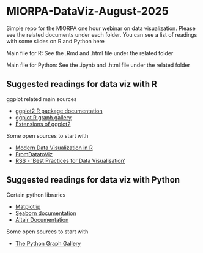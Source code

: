 # MIORPA-DataViz-August-2025
Simple repo for the MIORPA one hour webinar on data visualization. Please see the related documents under each folder. 
You can see a list of readings with some slides on R and Python here

Main file for R: See the .Rmd and .html file under the related folder

Main file for Python: See the .ipynb and .html file under the related folder

## Suggested readings for data viz with R 

ggplot related main sources

- [ggplot2 R package documentation](https://ggplot2.tidyverse.org/)
- [ggplot R graph gallery](https://r-graph-gallery.com/)
- [Extensions of ggplot2](https://exts.ggplot2.tidyverse.org/gallery/)

Some open sources to start with

- [Modern Data Visualization in R](https://rkabacoff.github.io/datavis/)
- [FromDatatoViz](https://www.data-to-viz.com/)
- [RSS - ‘Best Practices for Data Visualisation’](https://royal-statistical-society.github.io/datavisguide/)

## Suggested readings for data viz with Python

Certain python libraries

- [Matplotlip](https://matplotlib.org/)
- [Seaborn documentation](https://seaborn.pydata.org/)
- [Altair Documentation](https://altair-viz.github.io/)

Some open sources to start with

- [The Python Graph Gallery](https://python-graph-gallery.com/)

